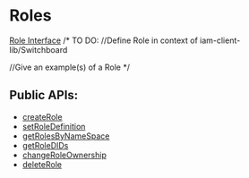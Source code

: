 # Roles
[Role Interface](../api/interfaces/cacheServerClient_cacheServerClient_types.IRole.md)
/*
TO DO: 
//Define Role in context of iam-client-lib/Switchboard

//Give an example(s) of a Role
*/

## Public APIs:
- [createRole](../api/classes/iam.IAM.md#createRole)
- [setRoleDefinition](../api/classes/iam.IAM.md#setRoleDefinition)
- [getRolesByNameSpace](../api/classes/iam.IAM.md#getRolesByNamespace)
- [getRoleDIDs](../api/classes/iam.IAM.md#getRoleDIDs)
- [changeRoleOwnership](../api/classes/iam.IAM.md#changeRoleOwnership)
- [deleteRole](../api/classes/iam.IAM.md#deleteRole)


